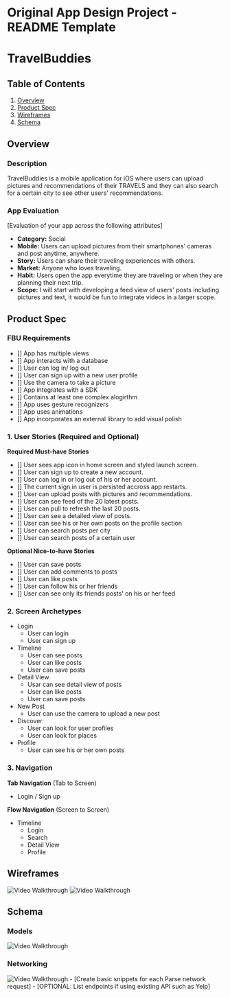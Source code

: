 Original App Design Project - README Template
===

# TravelBuddies

## Table of Contents
1. [Overview](#Overview)
1. [Product Spec](#Product-Spec)
1. [Wireframes](#Wireframes)
2. [Schema](#Schema)

## Overview
### Description
TravelBuddies is a mobile application for iOS where users can upload pictures and recommendations of their TRAVELS and they can also search for a certain city to see other users' recommendations.

### App Evaluation
[Evaluation of your app across the following attributes]
- **Category:** Social
- **Mobile:** Users can upload pictures from their smartphones' cameras and post anytime, anywhere.
- **Story:** Users can share their traveling experiences with others.
- **Market:** Anyone who loves traveling.
- **Habit:** Users open the app everytime they are traveling or when they are planning their next trip.
- **Scope:** I will start with developing a feed view of users' posts including pictures and text, it would be fun to integrate videos in a larger scope.

## Product Spec

### FBU Requirements
- [] App has multiple views
- [] App interacts with a database
- [] User can log in/ log out
- [] User can sign up with a new user profile
- [] Use the camera to take a picture
- [] App integrates with a SDK
- [] Contains at least one complex alogirthm
- [] App uses gesture recognizers
- [] App uses animations
- [] App incorporates an external library to add visual polish

### 1. User Stories (Required and Optional)

**Required Must-have Stories**
- [] User sees app icon in home screen and styled launch screen.
- [] User can sign up to create a new account.
- [] User can log in or log out of his or her account.
- [] The current sign in user is persisted accross app restarts.
- [] User can upload posts with pictures and recommendations.
- [] User can see feed of the 20 latest posts.
- [] User can pull to refresh the last 20 posts.
- [] User can see a detailed view of posts.
- [] User can see his or her own posts on the profile section
- [] User can search posts per city
- [] User can search posts of a certain user

**Optional Nice-to-have Stories**
- [] User can save posts
- [] User can add comments to posts
- [] User can like posts
- [] User can follow his or her friends
- [] User can see only its friends posts' on his or her feed

### 2. Screen Archetypes

* Login
   * User can login
   * User can sign up
* Timeline
   * User can see posts
   * User can like posts
   * User can save posts
* Detail View
   * Usar can see detail view of posts
   * User can like posts
   * User can save posts
* New Post
   * User can use the camera to upload a new post
* Discover
   * User can look for user profiles
   * User can look for places
* Profile
   * User can see his or her own posts

### 3. Navigation

**Tab Navigation** (Tab to Screen)

* Login / Sign up

**Flow Navigation** (Screen to Screen)

* Timeline
   * Login
   * Search
   * Detail View
   * Profile

## Wireframes
<img src='http://g.recordit.co/6cYY8C8fPt.gif' title='Video Walkthrough' width='' alt='Video Walkthrough' />

<img src='http://g.recordit.co/5VAShAx8Ot.gif' title='Video Walkthrough' width='' alt='Video Walkthrough' />

## Schema 

### Models
<img src='http://g.recordit.co/CkVC4nJhsC.gif' title='Video Walkthrough' width='' alt='Video Walkthrough' />

### Networking
<img src='http://g.recordit.co/ly5Wf4Bbmo.gif' title='Video Walkthrough' width='' alt='Video Walkthrough' />
- [Create basic snippets for each Parse network request]
- [OPTIONAL: List endpoints if using existing API such as Yelp]
